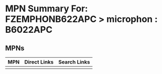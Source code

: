 



# MPN Summary For: FZEMPHONB622APC > microphon : B6022APC

## MPNs
  

|MPN|Direct Links|Search Links|
| :--- | :--- | :--- |
||||
